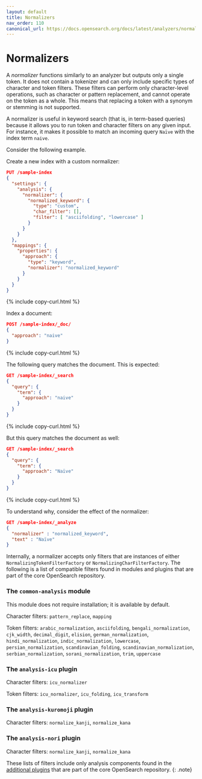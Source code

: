 ```yaml
---
layout: default
title: Normalizers
nav_order: 110
canonical_url: https://docs.opensearch.org/docs/latest/analyzers/normalizers/
---
```


# Normalizers

A _normalizer_ functions similarly to an analyzer but outputs only a single token. It does not contain a tokenizer and can only include specific types of character and token filters. These filters can perform only character-level operations, such as character or pattern replacement, and cannot operate on the token as a whole. This means that replacing a token with a synonym or stemming is not supported.

A normalizer is useful in keyword search (that is, in term-based queries) because it allows you to run token and character filters on any given input. For instance, it makes it possible to match an incoming query `Naïve` with the index term `naive`.

Consider the following example.

Create a new index with a custom normalizer:
```json
PUT /sample-index
{
  "settings": {
    "analysis": {
      "normalizer": {
        "normalized_keyword": {
          "type": "custom",
          "char_filter": [],
          "filter": [ "asciifolding", "lowercase" ]
        }
      }
    }
  },
  "mappings": {
    "properties": {
      "approach": {
        "type": "keyword",
        "normalizer": "normalized_keyword"
      }
    }
  }
}
```
{% include copy-curl.html %}

Index a document:
```json
POST /sample-index/_doc/
{
  "approach": "naive"
}
```
{% include copy-curl.html %}

The following query matches the document. This is expected:
```json
GET /sample-index/_search
{
  "query": {
    "term": {
      "approach": "naive"
    }
  }
}
```
{% include copy-curl.html %}

But this query matches the document as well:
```json
GET /sample-index/_search
{
  "query": {
    "term": {
      "approach": "Naïve"
    }
  }
}
```
{% include copy-curl.html %}

To understand why, consider the effect of the normalizer:
```json
GET /sample-index/_analyze
{
  "normalizer" : "normalized_keyword",
  "text" : "Naïve"
}
```

Internally, a normalizer accepts only filters that are instances of either `NormalizingTokenFilterFactory` or `NormalizingCharFilterFactory`. The following is a list of compatible filters found in modules and plugins that are part of the core OpenSearch repository.

### The `common-analysis` module

This module does not require installation; it is available by default.

Character filters: `pattern_replace`, `mapping`

Token filters: `arabic_normalization`, `asciifolding`, `bengali_normalization`, `cjk_width`, `decimal_digit`, `elision`, `german_normalization`, `hindi_normalization`, `indic_normalization`, `lowercase`, `persian_normalization`, `scandinavian_folding`, `scandinavian_normalization`, `serbian_normalization`, `sorani_normalization`, `trim`, `uppercase`

### The `analysis-icu` plugin

Character filters: `icu_normalizer`

Token filters: `icu_normalizer`, `icu_folding`, `icu_transform`

### The `analysis-kuromoji` plugin

Character filters: `normalize_kanji`, `normalize_kana`

### The `analysis-nori` plugin

Character filters: `normalize_kanji`, `normalize_kana`

These lists of filters include only analysis components found in the [additional plugins]({{site.url}}{{site.baseurl}}/install-and-configure/plugins/#additional-plugins) that are part of the core OpenSearch repository.
{: .note}